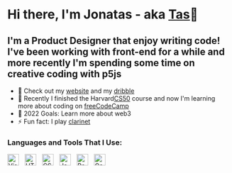 # Hi there, I'm Jonatas - aka [Tas](https://jonatasmaia.com/about )👋 

## I'm a Product Designer that enjoy writing code! I've been working with front-end for a while and more recently I'm spending some time on creative coding with p5js

- 🔭 Check out my [website](http://jonatasmaia.com) and my [dribble](https://dribbble.com/tasguerci)
- 🌱 Recently I finished the Harvard[CS50](https://certificates.cs50.io/178d6904-a215-4926-b68a-15dc8749e11b.pdf) course and now I'm learning more about coding on [freeCodeCamp](https://www.freecodecamp.org/) 
- 🥅 2022 Goals: Learn more about web3
- ⚡ Fun fact: I play [clarinet](https://www.google.com/search?q=clarinet)


### Languages and Tools That I Use:

<img align="left" alt="Visual Studio Code" width="26px" src="https://cdn.jsdelivr.net/gh/devicons/devicon/icons/vscode/vscode-original.svg" style="padding-right:10px;" /><img align="left" alt="HTML5" width="26px" src="https://cdn.jsdelivr.net/gh/devicons/devicon/icons/html5/html5-original.svg" style="padding-right:10px;" /><img align="left" alt="CSS3" width="26px" src="https://cdn.jsdelivr.net/gh/devicons/devicon/icons/css3/css3-original.svg" style="padding-right:10px;" /><img align="left" alt="JavaScript" width="26px" src="https://cdn.jsdelivr.net/gh/devicons/devicon/icons/javascript/javascript-original.svg" style="padding-right:10px;" /><img align="left" alt="React" width="26px" src="https://cdn.jsdelivr.net/gh/devicons/devicon/icons/react/react-original.svg" style="padding-right:10px;" /><img align="left" alt="Gatsby" width="26px" src="https://cdn.jsdelivr.net/gh/devicons/devicon/icons/gatsby/gatsby-original.svg" style="padding-right:10px;" />
